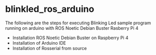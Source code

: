 # blinkled_ros_arduino
The following are the steps for executing Blinking Led sample program running on arduino with ROS Noetic Debian Buster Rasberry Pi 4
* Installation ROS Noetic Debian Buster on Raspberry Pi 4
* Installation of Arduino IDE
* Installation of Rosserial from source
